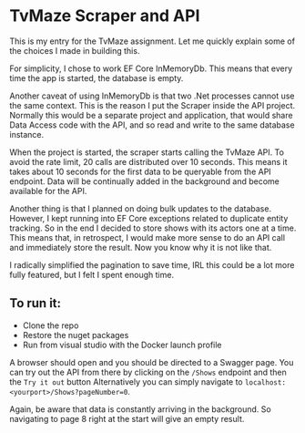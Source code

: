 # TvMaze Scraper and API

This is my entry for the TvMaze assignment. Let me quickly explain some of the choices I made in building this.  

For simplicity, I chose to work EF Core InMemoryDb. This means that every time the app is started, the database is empty. 

Another caveat of using InMemoryDb is that two .Net processes cannot use the same context. This is the reason I put the Scraper inside the API project. 
Normally this would be a separate project and application, that would share Data Access code with the API, and so read and write to the same database instance.

When the project is started, the scraper starts calling the TvMaze API. To avoid the rate limit, 20 calls are distributed over 10 seconds. 
This means it takes about 10 seconds for the first data to be queryable from the API endpoint. 
Data will be continually added in the background and become available for the API. 

Another thing is that I planned on doing bulk updates to the database. However, I kept running into EF Core exceptions related to duplicate entity tracking. So in the end I decided to store shows with its actors one at a time. This means that, in retrospect, I would make more sense to do an API call and immediately store the result. Now you know why it is not like that.  

I radically simplified the pagination to save time, IRL this could be a lot more fully featured, but I felt I spent enough time. 

## To run it:

- Clone the repo
- Restore the nuget packages
- Run from visual studio with the Docker launch profile

A browser should open and you should be directed to a Swagger page. You can try out the API from there by clicking on the `/Shows` endpoint and then the `Try it out` button
Alternatively you can simply navigate to `localhost:<yourport>/Shows?pageNumber=0`. 

Again, be aware that data is constantly arriving in the background. So navigating to page 8 right at the start will give an empty result. 
